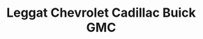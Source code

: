 ---
title: "Leggat Chevrolet Cadillac Buick GMC"
url: /burlington/leggat-chevrolet-cadillac-buick-gmc/
shop: Autohaus
---